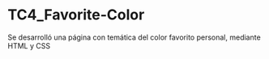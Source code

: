 # TC4_Favorite-Color
Se desarrolló una página con temática del color favorito personal, mediante HTML y CSS
